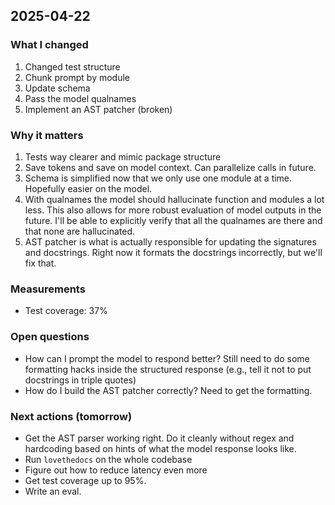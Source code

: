 ## 2025-04-22

### What I changed

1. Changed test structure
2. Chunk prompt by module
3. Update schema
4. Pass the model qualnames
5. Implement an AST patcher (broken)

### Why it matters

1. Tests way clearer and mimic package structure
2. Save tokens and save on model context. Can parallelize calls in future.
3. Schema is simplified now that we only use one module at a time. Hopefully easier
   on the model.
4. With qualnames the model should hallucinate function and modules a lot less. This
   also allows for more robust evaluation of model outputs in the future. I'll be able to
   explicitly verify that all the qualnames are there and that none are hallucinated.
5. AST patcher is what is actually responsible for updating the signatures and
   docstrings. Right now it formats the docstrings incorrectly, but we'll fix that.

### Measurements

- Test coverage: 37%

### Open questions

- How can I prompt the model to respond better? Still need to do some formatting hacks
  inside the structured response (e.g., tell it not to put docstrings in triple quotes)
- How do I build the AST patcher correctly? Need to get the formatting.

### Next actions (tomorrow)

- Get the AST parser working right. Do it cleanly without regex and hardcoding based
  on hints of what the model response looks like.
- Run `lovethedocs` on the whole codebase
- Figure out how to reduce latency even more
- Get test coverage up to 95%.
- Write an eval.
